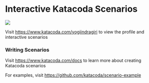 # Interactive Katacoda Scenarios

[![](http://shields.katacoda.com/katacoda/yogiindragiri/count.svg)](https://www.katacoda.com/yogiindragiri "Get your profile on Katacoda.com")

Visit https://www.katacoda.com/yogiindragiri to view the profile and interactive scenarios

### Writing Scenarios
Visit https://www.katacoda.com/docs to learn more about creating Katacoda scenarios

For examples, visit https://github.com/katacoda/scenario-example
